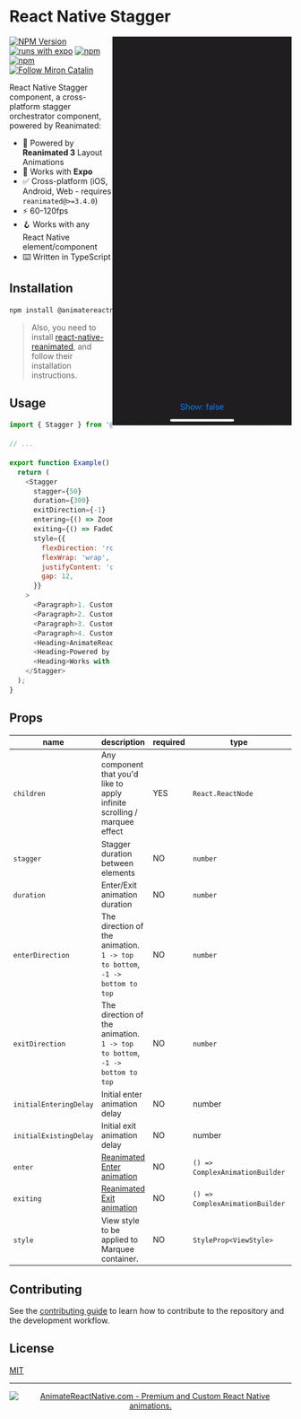 <div>
<h1>React Native Stagger</h1>

<img alt="AnimateReactNative.com - Premium and Custom React Native animations." src="./animatereactnative-stagger-preview.gif" align="right"/>

[![NPM Version](https://img.shields.io/npm/v/@animatereactnative/stagger.svg?style=flat&color=black)](https://www.npmjs.org/package/@animatereactnative/stagger) [![runs with expo](https://img.shields.io/badge/Runs%20with%20Expo-4630EB.svg?style=flat-square&logo=EXPO&labelColor=f3f3f3&logoColor=000)](https://expo.io/) [![npm](https://img.shields.io/npm/l/@animatereactnative/stagger?style=flat-square)](https://www.npmjs.com/package/@animatereactnative/stagger) [![npm](https://img.shields.io/badge/types-included-blue?style=flat-square)](https://www.npmjs.com/package/@animatereactnative/stagger) <a href="https://twitter.com/mironcatalin"><img src="https://img.shields.io/twitter/follow/mironcatalin?label=Follow @mironcatalin&color=black" alt="Follow Miron Catalin"></a>

React Native Stagger component, a cross-platform stagger orchestrator component, powered by Reanimated:

</div>

- 🔋 Powered by **Reanimated 3** Layout Animations
- 📱 Works with **Expo**
- ✅ Cross-platform (iOS, Android, Web - requires `reanimated@>=3.4.0`)
- ⚡️ 60-120fps
- 🪝 Works with any React Native element/component
- ⌨️ Written in TypeScript

## Installation

```sh
npm install @animatereactnative/stagger
```

> Also, you need to install [react-native-reanimated](https://github.com/software-mansion/react-native-reanimated), and follow their installation instructions.

## Usage

```js
import { Stagger } from '@animatereactnative/stagger';

// ...

export function Example() {
  return (
    <Stagger
      stagger={50}
      duration={300}
      exitDirection={-1}
      entering={() => ZoomInEasyDown.springify()}
      exiting={() => FadeOutDown.springify()}
      style={{
        flexDirection: 'row',
        flexWrap: 'wrap',
        justifyContent: 'center',
        gap: 12,
      }}
    >
      <Paragraph>1. Custom duration</Paragraph>
      <Paragraph>2. Custom stagger</Paragraph>
      <Paragraph>3. Custom animation</Paragraph>
      <Paragraph>4. Custom enter/exit direction</Paragraph>
      <Heading>AnimateReactNative.com</Heading>
      <Heading>Powered by Reanimated 3</Heading>
      <Heading>Works with Expo ❤️</Heading>
    </Stagger>
  );
}
```

## Props

| name                   | description                                                                                                  | required | type                            | default       |
| ---------------------- | ------------------------------------------------------------------------------------------------------------ | -------- | ------------------------------- | ------------- |
| `children`             | Any component that you'd like to apply infinite scrolling / marquee effect                                   | YES      | `React.ReactNode`               | 1             |
| `stagger`              | Stagger duration between elements                                                                            | NO       | `number`                        | 50            |
| `duration`             | Enter/Exit animation duration                                                                                | NO       | `number`                        | 400           |
| `enterDirection`       | The direction of the animation. `1 -> top to bottom`, `-1 -> bottom to top`                                  | NO       | `number`                        | 0             |
| `exitDirection`        | The direction of the animation. `1 -> top to bottom`, `-1 -> bottom to top`                                  | NO       | `number`                        | 0             |
| `initialEnteringDelay` | Initial enter animation delay                                                                                | NO       | number                          | 1             |
| `initialExistingDelay` | Initial exit animation delay                                                                                 | NO       | number                          | -1            |
| `enter`                | [Reanimated Enter animation](https://www.reanimated3.com/docs/layout-animations/entering-exiting-animations) | NO       | `() => ComplexAnimationBuilder` | `FadeInDown`  |
| `exiting`              | [Reanimated Exit animation](https://www.reanimated3.com/docs/layout-animations/entering-exiting-animations)  | NO       | `() => ComplexAnimationBuilder` | `FadeOutDown` |
| `style`                | View style to be applied to Marquee container.                                                               | NO       | `StyleProp<ViewStyle>`          |               |

## Contributing

See the [contributing guide](CONTRIBUTING.md) to learn how to contribute to the repository and the development workflow.

## License

[MIT](./LICENSE)

---

<p align="center">
  <a href="https://www.animatereactnative.com">
    <picture>
      <source media="(prefers-color-scheme: dark)" srcset="https://www.animatereactnative.com/animatereactnative_dark.svg">
      <img alt="AnimateReactNative.com - Premium and Custom React Native animations." src="https://www.animatereactnative.com/animatereactnative_logo.svg" width="50%">
    </picture>
  </a>
</p>
